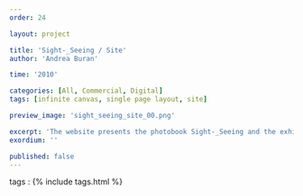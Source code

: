 ```yaml
---
order: 24

layout: project

title: 'Sight-_Seeing / Site'
author: 'Andrea Buran'

time: '2010'

categories: [All, Commercial, Digital]
tags: [infinite canvas, single page layout, site]

preview_image: 'sight_seeing_site_00.png'

excerpt: 'The website presents the photobook Sight-_Seeing and the exhibitions of the same name held in Innsbruck and Berlin.'
exordium: ''

published: false
---
```


tags
: {% include tags.html %}
